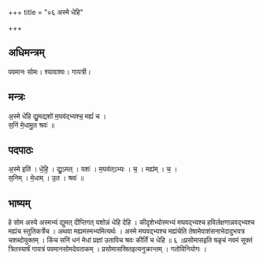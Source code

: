 +++
title = "०६ अस्मे धेहि"

+++
## अधिमन्त्रम्
पवमानः सोमः। श्यावाश्वः। गायत्री।

## मन्त्रः
अ॒स्मे धे॑हि द्यु॒मद्यशो॑ म॒घव॑द्भ्यश्च॒ मह्यं॑ च ।  
स॒निं मे॒धामु॒त श्रवः॑ ॥

## पदपाठः
अ॒स्मे इति॑ । धे॒हि॒ । द्यु॒ऽमत् । यशः॑ । म॒घव॑त्ऽभ्यः । च॒ । मह्य॑म् । च॒ ।  
स॒निम् । मे॒धाम् । उ॒त । श्रवः॑ ॥

## भाष्यम्
हे सोम अस्ये अस्मभ्यं द्युमत् दीप्तिगत् यशोन्नं धेहि देहि । कीदृशेभ्योस्मभ्यं मघवद्भ्यश्च हविर्लक्षणान्नवद्भ्यश्च मह्यंच स्तुतिकर्त्रेच । अथवा मह्यमस्मभ्यमित्यर्थः । अस्मे मघवद्भ्यश्च मह्यंचेति तेषामेवाशंसनाभेदादुभयत्र चशब्दोयुक्तम् । किंच सनिं धनं मेधां प्रज्ञां उतापिच श्रवः कीर्तिं च धेहि ॥ ६ ॥प्रसोमासइति षळृचं नवमं सूक्तं त्रितस्यार्षं गायत्रं पवमानसोमदेवताकम् । प्रसोमासस्रितइत्यनुक्रान्तम् । गतोविनियोगः ।